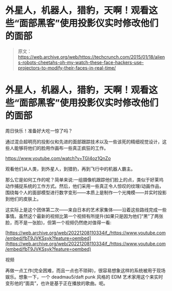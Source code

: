 # 外星人，机器人，猎豹，天啊！观看这些“面部黑客”使用投影仪实时修改他们的面部 

> 原文：<https://web.archive.org/web/https://techcrunch.com/2015/01/18/aliens-robots-cheetahs-oh-my-watch-these-face-hackers-use-projectors-to-modify-their-faces-in-real-time/>

# 外星人，机器人，猎豹，天啊！观看这些“面部黑客”使用投影仪实时修改他们的面部

周日快乐！准备好大吃一惊了吗？

通过混合超明亮的投影仪和先进的面部跟踪技术以及一些该死的精细视觉设计，这些人能够将他们的脸用作画布一些真正疯狂的工作。

https://www.youtube.com/watch?v=TGI4oz1QnZo

观看他们从人类，到外星人，到猎豹，再到飞行中的机器人霸主。

那么它是如何工作的呢？简单来说:一组摄像机跟踪他们脸上的点，类似于好莱坞动作捕捉系统的工作方式。然后，他们采用一些真正令人惊叹的纹理/动画作品，围绕每个人的面部模型进行数字变形——本质上是制作一个光掩模——并实时投影到他们的皮肤上。

这实际上是这个团体第二次——来自日本的艺术家集体——沿着这些路线完成一些事情。虽然这个最新的视频比第一个视频有所提升(如果只是因为他们“黑”了两张脸，而不是一张脸)，但第一个视频仍然绝对值得一看:

[https://web.archive.org/web/20221208110334if_/https://www.youtube.com/embed/fbT9JVKSsyk?feature=oembed](https://web.archive.org/web/20221208110334if_/https://www.youtube.com/embed/fbT9JVKSsyk?feature=oembed)

视频

再做一点工作(完全困难，而且一点也不琐碎)，很容易想象这样的系统被用于现场娱乐。想象一下，一个 deadmau5/daft punk 风格的 EDM 艺术家用这个来实时变形他的“面具”，也许是基于正在播放的歌曲。呃。